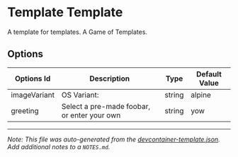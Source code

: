 
# Template Template

A template for templates. A Game of Templates.

## Options

| Options Id | Description | Type | Default Value |
|-----|-----|-----|-----|
| imageVariant | OS Variant: | string | alpine |
| greeting | Select a pre-made foobar, or enter your own | string | yow |


---

_Note: This file was auto-generated from the [devcontainer-template.json](https://github.com/devcontainers/template-starter/blob/main/src/hello/devcontainer-template.json).  Add additional notes to a `NOTES.md`._
